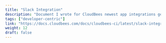 ```yaml
---
title: "Slack Integration"
description: "Document I wrote for CloudBees newest app integrations geared specifically towards creating a developer-centric workflow. I was the lone writer on this project."
tags: ["developer-centric"]
link: "https://docs.cloudbees.com/docs/cloudbees-ci/latest/slack-integration/slack-integration-intro"
weight: 12
draft: false
---
```

